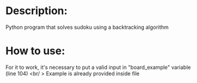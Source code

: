 # Description:
Python program that solves sudoku using a backtracking algorithm


# How to use:
For it to work, it's necessary to put a valid input in "board_example" variable (line 104) <br/ >
Example is already provided inside file
